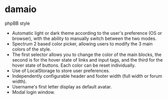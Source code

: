 # damaio
phpBB style

* Automatic light or dark theme according to the user's preference (OS or browser), with the ability to manually switch between the two modes.
* Spectrum 2 based color picker, allowing users to modify the 3 main colors of the style.
* The first selector allows you to change the color of the main blocks, the second is for the hover state of links and input tags, and the third for the hover state of buttons. Each color can be reset individually.
* Use of LocalStorage to store user preferences.
* Independently configurable header and footer width (full width or forum width).
* Username's first letter display as default avatar.
* Modal login window.
